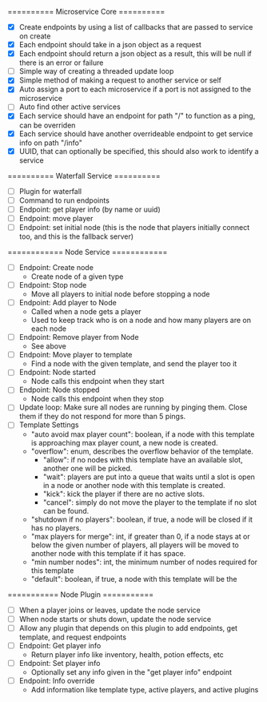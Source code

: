 ========== Microservice Core ==========
- [x] Create endpoints by using a list of callbacks that are passed to service on create
- [x] Each endpoint should take in a json object as a request
- [x] Each endpoint should return a json object as a result, this will be null if there is an error or failure
- [ ] Simple way of creating a threaded update loop
- [x] Simple method of making a request to another service or self
- [x] Auto assign a port to each microservice if a port is not assigned to the microservice
- [ ] Auto find other active services
- [x] Each service should have an endpoint for path "/" to function as a ping, can be overriden
- [x] Each service should have another overrideable endpoint to get service info on path "/info"
- [X] UUID, that can optionally be specified, this should also work to identify a service

========== Waterfall Service ==========
- [ ] Plugin for waterfall
- [ ] Command to run endpoints
- [ ] Endpoint: get player info (by name or uuid)
- [ ] Endpoint: move player
- [ ] Endpoint: set initial node (this is the node that players initially connect too, and this is the fallback server)

============ Node  Service ============
- [ ] Endpoint: Create node
  - Create node of a given type
- [ ] Endpoint: Stop node
  - Move all players to initial node before stopping a node
- [ ] Endpoint: Add player to Node
  - Called when a node gets a player
  - Used to keep track who is on a node and how many players are on each node
- [ ] Endpoint: Remove player from Node
  - See above
- [ ] Endpoint: Move player to template
  - Find a node with the given template, and send the player too it
- [ ] Endpoint: Node started
  - Node calls this endpoint when they start
- [ ] Endpoint: Node stopped
  - Node calls this endpoint when they stop
- [ ] Update loop: Make sure all nodes are running by pinging them.  Close them if they do not respond for more than 5 pings.
- [ ] Template Settings
  - "auto avoid max player count": boolean, if a node with this template is approaching max player count, a new node is created.
  - "overflow": enum, describes the overflow behavior of the template.
    - "allow": if no nodes with this template have an available slot, another one will be picked.
    - "wait": players are put into a queue that waits until a slot is open in a node or another node with this template is created.
    - "kick": kick the player if there are no active slots.
    - "cancel": simply do not move the player to the template if no slot can be found.
  - "shutdown if no players": boolean, if true, a node will be closed if it has no players.
  - "max players for merge": int, if greater than 0, if a node stays at or below the given number of players, all players will be moved to another node with this template if it has space.
  - "min number nodes": int, the minimum number of nodes required for this template
  - "default": boolean, if true, a node with this template will be the 

=========== Node Plugin ===========
- [ ] When a player joins or leaves, update the node service
- [ ] When node starts or shuts down, update the node service
- [ ] Allow any plugin that depends on this plugin to add endpoints, get template, and request endpoints
- [ ] Endpoint: Get player info
  - Return player info like inventory, health, potion effects, etc
- [ ] Endpoint: Set player info
  - Optionally set any info given in the "get player info" endpoint
- [ ] Endpoint: Info override
  - Add information like template type, active players, and active plugins